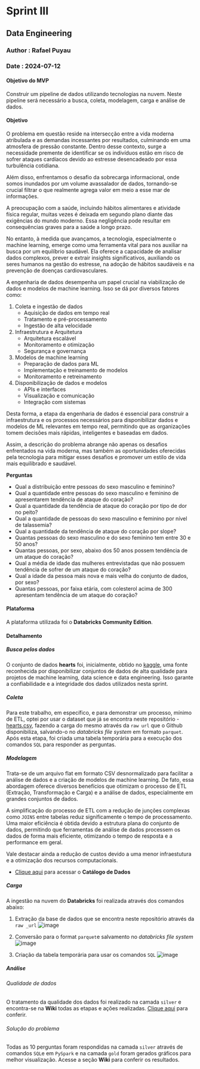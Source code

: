 # Sprint III
## Data Engineering
### Author : Rafael Puyau
### Date : 2024-07-12

#### Objetivo do MVP 

Construir um pipeline de dados utilizando tecnologias na nuvem. Neste pipeline será necessário a busca, coleta, modelagem, carga e análise de dados.

#### Objetivo

O problema em questão reside na intersecção entre a vida moderna atribulada e as demandas incessantes por resultados, culminando em uma atmosfera de pressão constante. Dentro desse contexto, surge a necessidade premente de identificar se os indivíduos estão em risco de sofrer ataques cardíacos devido ao estresse desencadeado por essa turbulência cotidiana.

Além disso, enfrentamos o desafio da sobrecarga informacional, onde somos inundados por um volume avassalador de dados, tornando-se crucial filtrar o que realmente agrega valor em meio a esse mar de informações.

A preocupação com a saúde, incluindo hábitos alimentares e atividade física regular, muitas vezes é deixada em segundo plano diante das exigências do mundo moderno. Essa negligência pode resultar em consequências graves para a saúde a longo prazo.

No entanto, à medida que avançamos, a tecnologia, especialmente o machine learning, emerge como uma ferramenta vital para nos auxiliar na busca por um equilíbrio saudável. Ela oferece a capacidade de analisar dados complexos, prever e extrair insights significativos, auxiliando os seres humanos na gestão do estresse, na adoção de hábitos saudáveis e na prevenção de doenças cardiovasculares.

A engenharia de dados desempenha um papel crucial na viabilização de dados e modelos de machine learning. Isso se dá por diversos fatores como:

1. Coleta e ingestão de dados
   * Aquisição de dados em tempo real
   * Tratamento e pré-processamento
   * Ingestão de alta velocidade
2. Infraestrutura e Arquitetura
   * Arquitetura escalável
   * Monitoramento e otimização
   * Segurança e governança
3. Modelos de machine learning
   * Preparação de dados para ML
   * Implementação e treinamento de modelos
   * Monitoramento e retreinamento
4. Disponibilização de dados e modelos
   * APIs e interfaces
   * Visualização e comunicação
   * Integração com sistemas
  
Desta forma, a etapa da engenharia de dados é essencial para construir a infraestrutura e os processos necessários para disponibilizar dados e modelos de ML relevantes em tempo real, permitindo que as organizações tomem decisões mais rápidas, inteligentes e baseadas em dados.

Assim, a descrição do problema abrange não apenas os desafios enfrentados na vida moderna, mas também as oportunidades oferecidas pela tecnologia para mitigar esses desafios e promover um estilo de vida mais equilibrado e saudável.

**Perguntas**

* Qual a distribuição entre pessoas do sexo masculino e feminino?
* Qual a quantidade entre pessoas do sexo masculino e feminino de apresentarem tendência de ataque do coração?
* Qual a quantidade da tendência de ataque do coração por tipo de dor no peito?
* Qual a quantidade de pessoas do sexo masculino e feminino por nível de talassemia?
* Qual a quantidade da tendência de ataque do coração por slope?
* Quantas pessoas do sexo masculino e do sexo feminino tem entre 30 e 50 anos?
* Quantas pessoas, por sexo, abaixo dos 50 anos possem tendência de um ataque do coração?
* Qual a média de idade das mulheres entrevistadas que não possuem tendência de sofrer de um ataque do coração?
* Qual a idade da pessoa mais nova e mais velha do conjunto de dados, por sexo?
* Quantas pessoas, por faixa etária, com colesterol acima de 300 apresentam tendência de um ataque do coração?

#### Plataforma

A plataforma utilizada foi o **Databricks Community Edition**.

#### Detalhamento
##### Busca pelos dados
O conjunto de dados **hearts** foi, inicialmente, obtido no [kaggle](https://www.kaggle.com/datasets/johnsmith88/heart-disease-dataset), uma fonte reconhecida por disponibilizar conjuntos de dados de alta qualidade para projetos de machine learning, data science e data engineering. Isso garante a confiabilidade e a integridade dos dados utilizados nesta sprint.

##### Coleta 
Para este trabalho, em específico, e para demonstrar um processo, mínimo de ETL, optei por usar o dataset que já se encontra neste repositório - [hearts.csv](https://raw.githubusercontent.com/rafaelpuyau/PUC-Rio/main/hearts.csv), fazendo a carga do mesmo através da `raw url` que o Github disponibiliza, salvando-o no _databricks file system_ em formato `parquet`. Após esta etapa, foi criada uma tabela temporária para a execução dos comandos `SQL` para responder as perguntas.

##### Modelagem

Trata-se de um arquivo flat em formato CSV desnormalizado para facilitar a análise de dados e a criação de modelos de machine learning. De fato, essa abordagem oferece diversos benefícios que otimizam o processo de ETL (Extração, Transformação e Carga) e a análise de dados, especialmente em grandes conjuntos de dados. 

A simplificação do processo de ETL com a redução de junções complexas como `JOINS` entre tabelas reduz significamente o tempo de processamento. Uma maior eficiência é obtida devido a estrutura plana do conjunto de dados, permitindo que ferramentas de análise de dados processem os dados de forma mais eficiente, otimizando o tempo de resposta e a performance em geral. 

Vale destacar ainda a redução de custos devido a uma menor infraestutura e a otimização dos recursos computacionais.

* [Clique aqui](https://github.com/rafaelpuyau/PUC-Rio/blob/main/Sprint_III/catalogo_dados.md#dataset-heartscsv) para acessar o **Catálogo de Dados**

##### Carga
A ingestão na nuvem do **Databricks** foi realizada através dos comandos abaixo: 

1. Extração da base de dados que se encontra neste repositório através da `raw _url`
![image](https://github.com/rafaelpuyau/PUC-Rio/assets/67115933/aa567fc1-96a5-4231-96cc-24457e195f85)

2. Conversão para o format `parquet`e salvamento no _databricks file system_
![image](https://github.com/rafaelpuyau/PUC-Rio/assets/67115933/b6ed4403-aa70-4ac6-8578-5bed208e4641)

3. Criação da tabela temporária para usar os comandos `SQL`
![image](https://github.com/rafaelpuyau/PUC-Rio/assets/67115933/206c7c69-2517-43b0-b6a2-ee0c641a97cf)

##### Análise
###### Qualidade de dados
O tratamento da qualidade dos dados foi realizado na camada `silver` e encontra-se na **Wiki** todas as etapas e ações realizadas. [Clique aqui](https://github.com/rafaelpuyau/PUC-Rio/wiki/Documenta%C3%A7%C3%A3o-%E2%80%90-Fase-II) para conferir.

###### Solução do problema
Todas as 10 perguntas foram respondidas na camada `silver` através de comandos `SQL`e em `PySpark` e na camada `gold` foram gerados gráficos para melhor visualização. Acesse a seção **Wiki** para conferir os resultados. 
